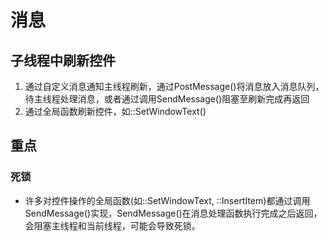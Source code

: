# 消息
## 子线程中刷新控件
1. 通过自定义消息通知主线程刷新，通过PostMessage()将消息放入消息队列，待主线程处理消息，或者通过调用SendMessage()阻塞至刷新完成再返回
2. 通过全局函数刷新控件，如::SetWindowText()
## 重点
### 死锁
* 许多对控件操作的全局函数(如::SetWindowText, ::InsertItem)都通过调用SendMessage()实现，SendMessage()在消息处理函数执行完成之后返回，会阻塞主线程和当前线程，可能会导致死锁。
